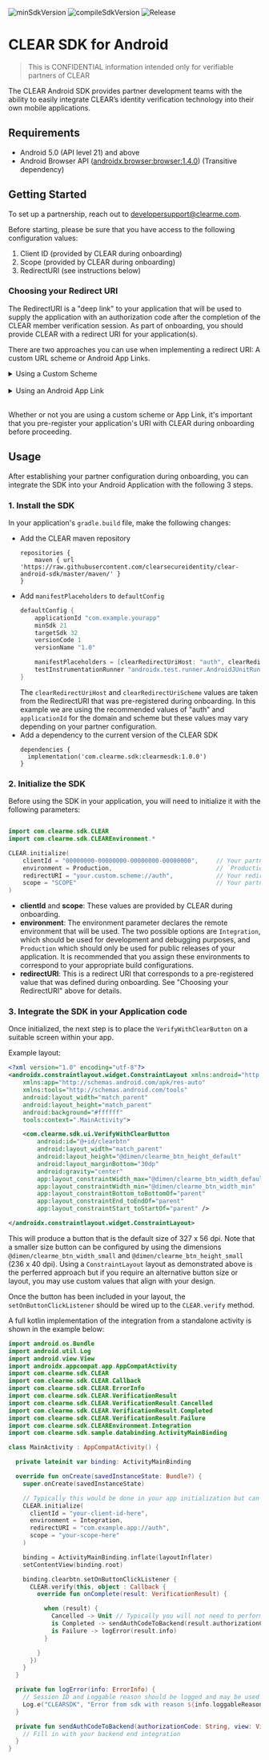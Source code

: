 
![minSdkVersion](https://img.shields.io/badge/minSdk-21-blue.svg)
![compileSdkVersion](https://img.shields.io/badge/compileSdkVersion-32-brightgreen.svg)
![Release](https://img.shields.io/badge/Library%20Version-1.0.0-blueviolet)

# CLEAR SDK for Android

> This is CONFIDENTIAL information intended only for verifiable partners of CLEAR

The CLEAR Android SDK provides partner development teams with the ability to easily integrate CLEAR’s identity verification technology into their own mobile applications. 

## Requirements

* Android 5.0 (API level 21) and above
* Android Browser API ([androidx.browser:browser:1.4.0](https://developer.android.com/jetpack/androidx/releases/browser)) (Transitive dependency)

## Getting Started

To set up a partnership, reach out to developersupport@clearme.com. 

Before starting, please be sure that you have access to the following configuration values:

1. Client ID (provided by CLEAR during onboarding)
2. Scope (provided by CLEAR during onboarding)
3. RedirectURI (see instructions below)

### Choosing your Redirect URI

The RedirectURI is a "deep link" to your application that will be used to supply the application with an authorization code after the completion of the CLEAR member verification session. As part of onboarding, you should provide CLEAR with a redirect URI for your application(s).

There are two approaches you can use when implementing a redirect URI: A custom URL scheme or Android App Links.

<details>
  <summary>Using a Custom Scheme</summary>

The most straight forward approach is to define a redirect URI using a [custom scheme](https://developer.mozilla.org/en-US/docs/Learn/Common_questions/What_is_a_URL#scheme). We recommend using your application's `applicationId` as the scheme and for the domain name using "auth" (eg. `com.example.yourapp://auth`). Note that it's important to use a unique URI scheme for your application to prevent the possibility of a "disambiguation dialog" from appearing in the case where two applications installed on the device happen to use the same scheme.

</details><br/>

<details>
  <summary>Using an Android App Link</summary>

[App links](https://developer.android.com/training/app-links) are supported, but require additional set up that is out of scope for this document. Note that if you do choose to use an app link, it is recommended that your application have a minimum API level of 23. 

</details><br/>

Whether or not you are using a custom scheme or App Link, it's important that you pre-register your application's URI with CLEAR during onboarding before proceeding. 

## Usage

After establishing your partner configuration during onboarding, you can integrate the SDK into your Android Application with the following 3 steps.

### 1. Install the SDK

In your application's `gradle.build` file, make the following changes:

* Add the CLEAR maven repository 
    ```
    repositories {
        maven { url 'https://raw.githubusercontent.com/clearsecureidentity/clear-android-sdk/master/maven/' }
    }
    ```
* Add `manifestPlaceholders` to `defaultConfig`
    ```groovy
    defaultConfig {
        applicationId "com.example.yourapp"
        minSdk 21
        targetSdk 32
        versionCode 1
        versionName "1.0"

        manifestPlaceholders = [clearRedirectUriHost: "auth", clearRedirectUriScheme: applicationId]
        testInstrumentationRunner "androidx.test.runner.AndroidJUnitRunner"
    }
    ```
    The `clearRedirectUriHost` and `clearRedirectUriScheme` values are taken from the RedirectURI that was pre-registered during onboarding. In this example we are using the recommended values of "auth" and `applicationId` for the domain and scheme but these values may vary depending on your partner configuration.
* Add a dependency to the current version of the CLEAR SDK
    ```
    dependencies {
      implementation('com.clearme.sdk:clearmesdk:1.0.0')
    }
    ```


### 2. Initialize the SDK

Before using the SDK in your application, you will need to initialize it with the following parameters:

```kotlin

import com.clearme.sdk.CLEAR
import com.clearme.sdk.CLEAREnvironment.*

CLEAR.initialize(
    clientId = "00000000-00000000-00000000-00000000",     // Your partner client id, provided during onboarding
    environment = Production,                             // `Production` or `Integration`
    redirectURI = "your.custom.scheme://auth",            // Your redirect URI (See above for description)
    scope = "SCOPE"                                       // Your partner scope, provided during onboarding
)

```

* **clientId** and **scope**: These values are provided by CLEAR during onboarding.
 * **environment**: The environment parameter declares the remote environment that will be used. The two possible options are `Integration`, which should be used for development and debugging purposes, and `Production` which should only be used for public releases of your application. It is recommended that you assign these environments to correspond to your appropriate build configurations.
 * **redirectURI**: This is a redirect URI that corresponds to a pre-registered value that was defined during onboarding. See "Choosing your RedirectURI" above for details.


### 3. Integrate the SDK in your Application code

Once initialized, the next step is to place the `VerifyWithClearButton` on a suitable screen within your app.

Example layout:

```xml
<?xml version="1.0" encoding="utf-8"?>
<androidx.constraintlayout.widget.ConstraintLayout xmlns:android="http://schemas.android.com/apk/res/android"
    xmlns:app="http://schemas.android.com/apk/res-auto"
    xmlns:tools="http://schemas.android.com/tools"
    android:layout_width="match_parent"
    android:layout_height="match_parent"
    android:background="#ffffff"
    tools:context=".MainActivity">

    <com.clearme.sdk.ui.VerifyWithClearButton
        android:id="@+id/clearbtn"
        android:layout_width="match_parent"
        android:layout_height="@dimen/clearme_btn_height_default"
        android:layout_marginBottom="30dp"
        android:gravity="center"
        app:layout_constraintWidth_max="@dimen/clearme_btn_width_default"
        app:layout_constraintWidth_min="@dimen/clearme_btn_width_min"
        app:layout_constraintBottom_toBottomOf="parent"
        app:layout_constraintEnd_toEndOf="parent"
        app:layout_constraintStart_toStartOf="parent" />

</androidx.constraintlayout.widget.ConstraintLayout>

```

This will produce a button that is the default size of 327 x 56 dpi. Note that a smaller size button can be configured by using the dimensions `@dimen/clearme_btn_width_small` and `@dimen/clearme_btn_height_small` (236 x 40 dpi). Using a `ConstraintLayout` layout as demonstrated above is the perferred approach but if you require an alternative button size or layout, you may use custom values that align with your design.

Once the button has been included in your layout, the `setOnButtonClickListener` should be wired up to the `CLEAR.verify` method. 

A full kotlin implementation of the integration from a standalone activity is shown in the example below:

```kotlin
import android.os.Bundle
import android.util.Log
import android.view.View
import androidx.appcompat.app.AppCompatActivity
import com.clearme.sdk.CLEAR
import com.clearme.sdk.CLEAR.Callback
import com.clearme.sdk.CLEAR.ErrorInfo
import com.clearme.sdk.CLEAR.VerificationResult
import com.clearme.sdk.CLEAR.VerificationResult.Cancelled
import com.clearme.sdk.CLEAR.VerificationResult.Completed
import com.clearme.sdk.CLEAR.VerificationResult.Failure
import com.clearme.sdk.CLEAREnvironment.Integration
import com.clearme.sdk.sample.databinding.ActivityMainBinding

class MainActivity : AppCompatActivity() {

  private lateinit var binding: ActivityMainBinding

  override fun onCreate(savedInstanceState: Bundle?) {
    super.onCreate(savedInstanceState)

    // Typically this would be done in your app initialization but can be anywhere in your code as long is it happens before `verify` is called.
    CLEAR.initialize(
      clientId = "your-client-id-here",
      environment = Integration,
      redirectURI = "com.example.app://auth",
      scope = "your-scope-here"
    )

    binding = ActivityMainBinding.inflate(layoutInflater)
    setContentView(binding.root)

    binding.clearbtn.setOnButtonClickListener {
      CLEAR.verify(this, object : Callback {
        override fun onComplete(result: VerificationResult) {

          when (result) {
            Cancelled -> Unit // Typically you will not need to perform any action on cancel but need to reset UI state 
            is Completed -> sendAuthCodeToBackend(result.authorizationCode, binding.clearbtn)
            is Failure -> logError(result.info)
          }

        }
      })
    }
  }

  private fun logError(info: ErrorInfo) {
    // Session ID and Loggable reason should be logged and may be used for triage with CLEAR
    Log.e("CLEARSDK", "Error from sdk with reason ${info.loggableReason} sessionId: ${info.sessionId}")
  }

  private fun sendAuthCodeToBackend(authorizationCode: String, view: View) {
    // Fill in with your backend end integration
  }
}

```


